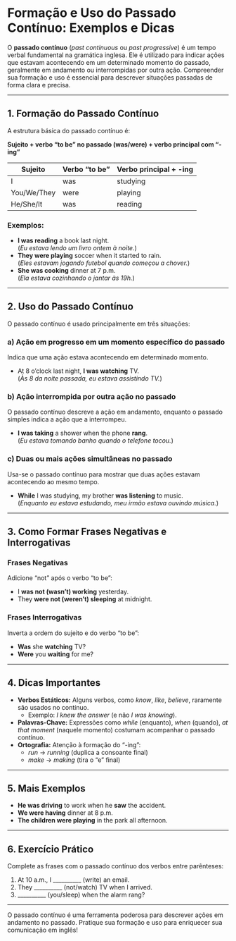 
# Formação e Uso do Passado Contínuo: Exemplos e Dicas

O **passado contínuo** (*past continuous* ou *past progressive*) é um tempo verbal fundamental na gramática inglesa. Ele é utilizado para indicar ações que estavam acontecendo em um determinado momento do passado, geralmente em andamento ou interrompidas por outra ação. Compreender sua formação e uso é essencial para descrever situações passadas de forma clara e precisa.

---

## 1. Formação do Passado Contínuo

A estrutura básica do passado contínuo é:

**Sujeito + verbo “to be” no passado (was/were) + verbo principal com “-ing”**

| Sujeito      | Verbo “to be” | Verbo principal + -ing |
|--------------|---------------|-----------------------|
| I            | was           | studying              |
| You/We/They  | were          | playing               |
| He/She/It    | was           | reading               |

### Exemplos:

- **I was reading** a book last night.  
  (*Eu estava lendo um livro ontem à noite.*)
- **They were playing** soccer when it started to rain.  
  (*Eles estavam jogando futebol quando começou a chover.*)
- **She was cooking** dinner at 7 p.m.  
  (*Ela estava cozinhando o jantar às 19h.*)

---

## 2. Uso do Passado Contínuo

O passado contínuo é usado principalmente em três situações:

### a) Ação em progresso em um momento específico do passado

Indica que uma ação estava acontecendo em determinado momento.

- At 8 o’clock last night, **I was watching** TV.  
  (*Às 8 da noite passada, eu estava assistindo TV.*)

### b) Ação interrompida por outra ação no passado

O passado contínuo descreve a ação em andamento, enquanto o passado simples indica a ação que a interrompeu.

- **I was taking** a shower when the phone **rang**.  
  (*Eu estava tomando banho quando o telefone tocou.*)

### c) Duas ou mais ações simultâneas no passado

Usa-se o passado contínuo para mostrar que duas ações estavam acontecendo ao mesmo tempo.

- **While** I was studying, my brother **was listening** to music.  
  (*Enquanto eu estava estudando, meu irmão estava ouvindo música.*)

---

## 3. Como Formar Frases Negativas e Interrogativas

### Frases Negativas

Adicione “not” após o verbo “to be”:

- I **was not (wasn’t) working** yesterday.
- They **were not (weren’t) sleeping** at midnight.

### Frases Interrogativas

Inverta a ordem do sujeito e do verbo “to be”:

- **Was** she **watching** TV?
- **Were** you **waiting** for me?

---

## 4. Dicas Importantes

- **Verbos Estáticos:** Alguns verbos, como *know*, *like*, *believe*, raramente são usados no contínuo.
  - Exemplo: *I knew the answer* (e não *I was knowing*).
- **Palavras-Chave:** Expressões como *while* (enquanto), *when* (quando), *at that moment* (naquele momento) costumam acompanhar o passado contínuo.
- **Ortografia:** Atenção à formação do “-ing”:
  - *run* → *running* (duplica a consoante final)
  - *make* → *making* (tira o “e” final)

---

## 5. Mais Exemplos

- **He was driving** to work when he **saw** the accident.
- **We were having** dinner at 8 p.m.
- **The children were playing** in the park all afternoon.

---

## 6. Exercício Prático

Complete as frases com o passado contínuo dos verbos entre parênteses:

1. At 10 a.m., I __________ (write) an email.
2. They __________ (not/watch) TV when I arrived.
3. __________ (you/sleep) when the alarm rang?

---

O passado contínuo é uma ferramenta poderosa para descrever ações em andamento no passado. Pratique sua formação e uso para enriquecer sua comunicação em inglês!
```
